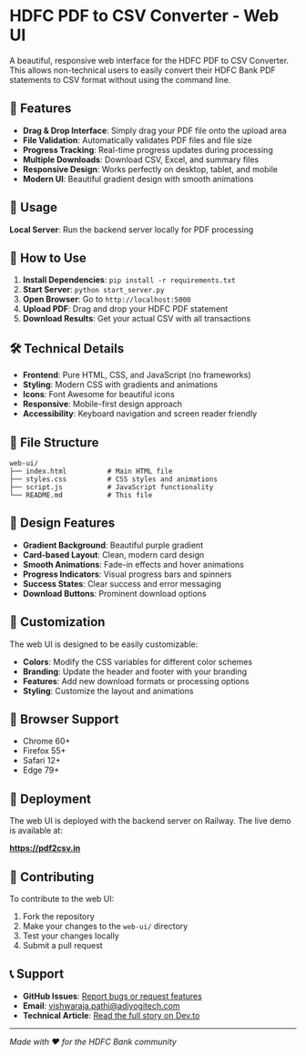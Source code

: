 # HDFC PDF to CSV Converter - Web UI

A beautiful, responsive web interface for the HDFC PDF to CSV Converter. This allows non-technical users to easily convert their HDFC Bank PDF statements to CSV format without using the command line.

## 🌟 Features

- **Drag & Drop Interface**: Simply drag your PDF file onto the upload area
- **File Validation**: Automatically validates PDF files and file size
- **Progress Tracking**: Real-time progress updates during processing
- **Multiple Downloads**: Download CSV, Excel, and summary files
- **Responsive Design**: Works perfectly on desktop, tablet, and mobile
- **Modern UI**: Beautiful gradient design with smooth animations

## 🚀 Usage

**Local Server**: Run the backend server locally for PDF processing

## 📱 How to Use

1. **Install Dependencies**: `pip install -r requirements.txt`
2. **Start Server**: `python start_server.py`
3. **Open Browser**: Go to `http://localhost:5000`
4. **Upload PDF**: Drag and drop your HDFC PDF statement
5. **Download Results**: Get your actual CSV with all transactions

## 🛠️ Technical Details

- **Frontend**: Pure HTML, CSS, and JavaScript (no frameworks)
- **Styling**: Modern CSS with gradients and animations
- **Icons**: Font Awesome for beautiful icons
- **Responsive**: Mobile-first design approach
- **Accessibility**: Keyboard navigation and screen reader friendly

## 📁 File Structure

```
web-ui/
├── index.html          # Main HTML file
├── styles.css          # CSS styles and animations
├── script.js           # JavaScript functionality
└── README.md           # This file
```

## 🎨 Design Features

- **Gradient Background**: Beautiful purple gradient
- **Card-based Layout**: Clean, modern card design
- **Smooth Animations**: Fade-in effects and hover animations
- **Progress Indicators**: Visual progress bars and spinners
- **Success States**: Clear success and error messaging
- **Download Buttons**: Prominent download options

## 🔧 Customization

The web UI is designed to be easily customizable:

- **Colors**: Modify the CSS variables for different color schemes
- **Branding**: Update the header and footer with your branding
- **Features**: Add new download formats or processing options
- **Styling**: Customize the layout and animations

## 📱 Browser Support

- Chrome 60+
- Firefox 55+
- Safari 12+
- Edge 79+

## 🚀 Deployment

The web UI is deployed with the backend server on Railway. The live demo is available at:

**https://pdf2csv.in**

## 🤝 Contributing

To contribute to the web UI:

1. Fork the repository
2. Make your changes to the `web-ui/` directory
3. Test your changes locally
4. Submit a pull request

## 📞 Support

- **GitHub Issues**: [Report bugs or request features](https://github.com/vishwaraja/hdfc-pdf-converter/issues)
- **Email**: vishwaraja.pathi@adiyogitech.com
- **Technical Article**: [Read the full story on Dev.to](https://dev.to/vishwaraja_pathivishwa/building-a-pdf-parser-for-hdfc-bank-statements-from-165-pages-to-csv-in-minutes-34c6)

---

*Made with ❤️ for the HDFC Bank community*
